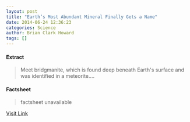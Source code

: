 ```yaml
---
layout: post
title: "Earth’s Most Abundant Mineral Finally Gets a Name"
date: 2014-06-24 12:36:23
categories: Science
author: Brian Clark Howard
tags: []
---
```



#### Extract
>Meet bridgmanite, which is found deep beneath Earth's surface and was identified in a meteorite....

#### Factsheet
>factsheet unavailable

[Visit Link](http://feeds.nationalgeographic.com/~r/ng/News/News_Main/~3/3jXqNcFifJc/)


